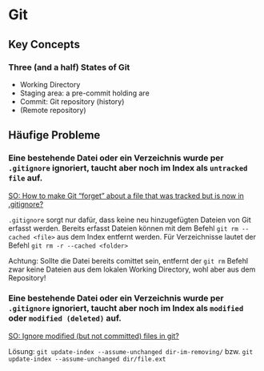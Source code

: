 # Git

## Key Concepts

### Three (and a half) States of Git

* Working Directory
* Staging area: a pre-commit holding are
* Commit: Git repository (history)
* (Remote repository)

## Häufige Probleme

### Eine bestehende Datei oder ein Verzeichnis wurde per `.gitignore` ignoriert, taucht aber noch im Index als `untracked file` auf.

 [SO: How to make Git “forget” about a file that was tracked but is now in .gitignore?](https://stackoverflow.com/questions/1274057/how-to-make-git-forget-about-a-file-that-was-tracked-but-is-now-in-gitignore)

`.gitignore` sorgt nur dafür, dass keine neu hinzugefügten Dateien von Git erfasst werden. Bereits erfasst Dateien können mit dem Befehl `git rm --cached <file>` aus dem Index entfernt werden. Für Verzeichnisse lautet der Befehl `git rm -r --cached <folder>`

Achtung: Sollte die Datei bereits comittet sein, entfernt der `git rm` Befehl zwar keine Dateien aus dem lokalen Working Directory, wohl aber aus dem Repository!

### Eine bestehende Datei oder ein Verzeichnis wurde per `.gitignore` ignoriert, taucht aber noch im Index als `modified` oder `modified (deleted)` auf.

[SO: Ignore modified (but not committed) files in git?](https://stackoverflow.com/questions/655243/ignore-modified-but-not-committed-files-in-git)

Lösung: `git update-index --assume-unchanged dir-im-removing/` bzw. `git update-index --assume-unchanged dir/file.ext`